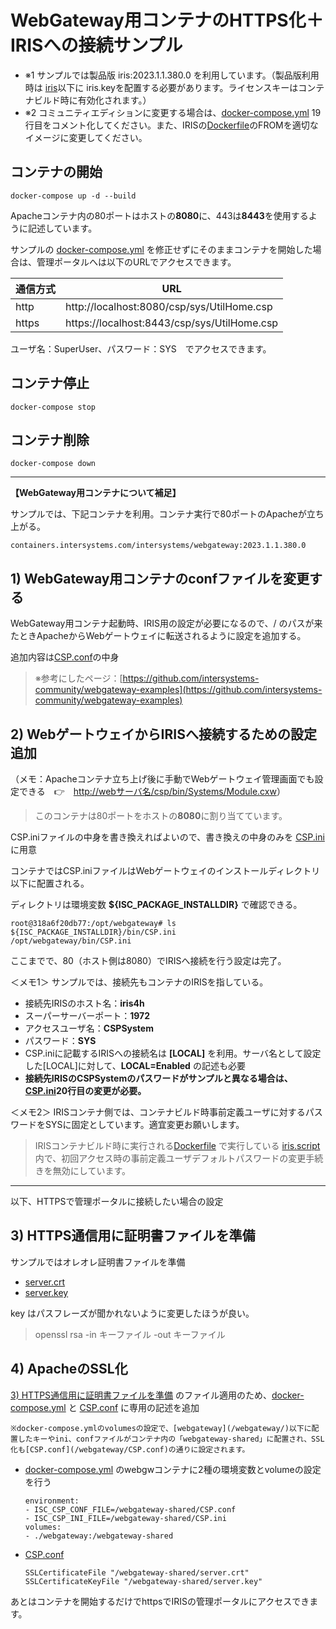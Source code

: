 # WebGateway用コンテナのHTTPS化＋IRISへの接続サンプル

- ※1 サンプルでは製品版 iris:2023.1.1.380.0 を利用しています。（製品版利用時は [iris](/iris/)以下に iris.keyを配置する必要があります。ライセンスキーはコンテナビルド時に有効化されます。）
- ※2 コミュニティエディションに変更する場合は、[docker-compose.yml](docker-compose.yml) 19行目をコメント化してください。また、IRISの[Dockerfile](/iris/Dockerfile)のFROMを適切なイメージに変更してください。

## コンテナの開始

```
docker-compose up -d --build
```
Apacheコンテナ内の80ポートはホストの**8080**に、443は**8443**を使用するように記述しています。

サンプルの [docker-compose.yml](/docker-compose.yml) を修正せずにそのままコンテナを開始した場合は、管理ポータルへは以下のURLでアクセスできます。

通信方式|URL
--|--
http|http://localhost:8080/csp/sys/UtilHome.csp
https|https://localhost:8443/csp/sys/UtilHome.csp

ユーザ名：SuperUser、パスワード：SYS　でアクセスできます。

## コンテナ停止

```
docker-compose stop
```

## コンテナ削除
```
docker-compose down
```
___

**【WebGateway用コンテナについて補足】**

サンプルでは、下記コンテナを利用。コンテナ実行で80ポートのApacheが立ち上がる。

`containers.intersystems.com/intersystems/webgateway:2023.1.1.380.0`


## 1) WebGateway用コンテナのconfファイルを変更する

WebGateway用コンテナ起動時、IRIS用の設定が必要になるので、/ のパスが来たときApacheからWebゲートウェイに転送されるように設定を追加する。

追加内容は[CSP.conf](/webgateway/CSP.conf)の中身

> ※参考にしたページ：[https://github.com/intersystems-community/webgateway-examples](https://github.com/intersystems-community/webgateway-examples)


## 2) WebゲートウェイからIRISへ接続するための設定追加

（メモ：Apacheコンテナ立ち上げ後に手動でWebゲートウェイ管理画面でも設定できる　👉　[http://webサーバ名/csp/bin/Systems/Module.cxw](http://localhost:8080/csp/bin/Systems/Module.cxw)）

> このコンテナは80ポートをホストの**8080**に割り当てています。

CSP.iniファイルの中身を書き換えればよいので、書き換えの中身のみを [CSP.ini](/webgateway/CSP.ini)に用意

コンテナではCSP.iniファイルはWebゲートウェイのインストールディレクトリ以下に配置される。

ディレクトリは環境変数 **${ISC_PACKAGE_INSTALLDIR}** で確認できる。

```
root@318a6f20db77:/opt/webgateway# ls ${ISC_PACKAGE_INSTALLDIR}/bin/CSP.ini
/opt/webgateway/bin/CSP.ini
```

ここまでで、80（ホスト側は8080）でIRISへ接続を行う設定は完了。

＜メモ1＞
サンプルでは、接続先もコンテナのIRISを指している。

- 接続先IRISのホスト名：**iris4h**
- スーパーサーバーポート：**1972**
- アクセスユーザ名：**CSPSystem**
- パスワード：**SYS**
- CSP.iniに記載するIRISへの接続名は **[LOCAL]** を利用。サーバ名として設定した[LOCAL]に対して、**LOCAL=Enabled** の記述も必要
- **接続先IRISのCSPSystemのパスワードがサンプルと異なる場合は、 [CSP.ini](/webgateway/CSP.ini)20行目の変更が必要。**

＜メモ2＞
IRISコンテナ側では、コンテナビルド時事前定義ユーザに対するパスワードをSYSに固定としています。適宜変更お願いします。
>IRISコンテナビルド時に実行される[Dockerfile](/iris/Dockerfile) で実行している [iris.script](/iris/iris.script)内で、初回アクセス時の事前定義ユーザデフォルトパスワードの変更手続きを無効にしています。

___
以下、HTTPSで管理ポータルに接続したい場合の設定


## 3) HTTPS通信用に証明書ファイルを準備

サンプルではオレオレ証明書ファイルを準備
- [server.crt](/webgateway/server.crt)
- [server.key](/webgateway/server.key)

key はパスフレーズが聞かれないように変更したほうが良い。
> openssl rsa -in キーファイル -out キーファイル

## 4) ApacheのSSL化

[3) HTTPS通信用に証明書ファイルを準備](#3-https通信用に証明書ファイルを準備) のファイル適用のため、[docker-compose.yml](/docker-compose.yml) と [CSP.conf](/webgateway/CSP.conf) に専用の記述を追加

    ※docker-compose.ymlのvolumesの設定で、[webgateway](/webgateway/)以下に配置したキーやini、confファイルがコンテナ内の「webgateway-shared」に配置され、SSL化も[CSP.conf](/webgateway/CSP.conf)の通りに設定されます。

- [docker-compose.yml](/docker-compose.yml) のwebgwコンテナに2種の環境変数とvolumeの設定を行う

    ```
    environment:
    - ISC_CSP_CONF_FILE=/webgateway-shared/CSP.conf
    - ISC_CSP_INI_FILE=/webgateway-shared/CSP.ini
    volumes:
    - ./webgateway:/webgateway-shared
    ```

- [CSP.conf](/webgateway/CSP.conf)

    ```
    SSLCertificateFile "/webgateway-shared/server.crt"
    SSLCertificateKeyFile "/webgateway-shared/server.key"
    ```

あとはコンテナを開始するだけでhttpsでIRISの管理ポータルにアクセスできます。